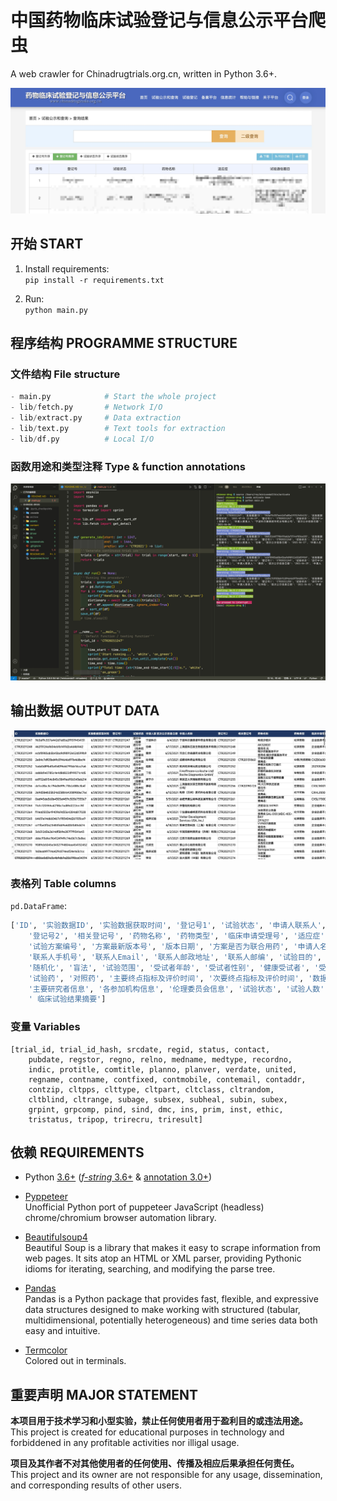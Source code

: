 # 中国药物临床试验登记与信息公示平台爬虫

A web crawler for Chinadrugtrials.org.cn, written in Python 3.6+.


![Website](assets/website.jpg)  

## 开始 START

1. Install requirements:   
  `pip install -r requirements.txt`  

2. Run:   
  `python main.py`

## 程序结构 PROGRAMME STRUCTURE

### 文件结构 File structure

``` Python
- main.py            # Start the whole project
- lib/fetch.py       # Network I/O
- lib/extract.py     # Data extraction
- lib/text.py        # Text tools for extraction
- lib/df.py          # Local I/O
```

### 函数用途和类型注释 Type & function annotations

![Code](assets/code.jpg)  

## 输出数据 OUTPUT DATA


![Data](assets/data.jpg) 

### 表格列 Table columns
`pd.DataFrame`:
``` Python
['ID', '实验数据ID', '实验数据获取时间', '登记号1', '试验状态', '申请人联系人', '首次公示信息日期', '申请人名称',
    '登记号2', '相关登记号', '药物名称', '药物类型', '临床申请受理号', '适应症', '试验专业题目', '试验通俗题目',
    '试验方案编号', '方案最新版本号', '版本日期', '方案是否为联合用药', '申请人名称', '联系人姓名', '联系人座机',
    '联系人手机号', '联系人Email', '联系人邮政地址', '联系人邮编', '试验目的', '试验分类', '试验分期', '设计类型',
    '随机化', '盲法', '试验范围', '受试者年龄', '受试者性别', '健康受试者', '受试者入选标准', '受试者排除标准',
    '试验药', '对照药', '主要终点指标及评价时间', '次要终点指标及评价时间', '数据安全监查委员会DMC', '为受试者购买试验伤害保险',
    '主要研究者信息', '各参加机构信息', '伦理委员会信息', '试验状态', '试验人数', '受试者招募及试验完成日期',
    ' 临床试验结果摘要']
```

### 变量 Variables

```
[trial_id, trial_id_hash, srcdate, regid, status, contact,
    pubdate, regstor, regno, relno, medname, medtype, recordno,
    indic, protitle, comtitle, planno, planver, verdate, united,
    regname, contname, contfixed, contmobile, contemail, contaddr,
    contzip, cltpps, clttype, cltpart, cltclass, cltrandom,
    cltblind, cltrange, subage, subsex, subheal, subin, subex,
    grpint, grpcomp, pind, sind, dmc, ins, prim, inst, ethic,
    tristatus, tripop, trirecru, triresult]
```

## 依赖 REQUIREMENTS
- Python [3.6+](https://www.python.org/downloads/release/python-360/) ([*f-string* 3.6+](https://www.python.org/dev/peps/pep-0498/) & [annotation 3.0+](https://www.python.org/dev/peps/pep-3107/))
- [Pyppeteer](https://pypi.org/project/pyppeteer/)   
Unofficial Python port of puppeteer JavaScript (headless) chrome/chromium browser automation library.  

- [Beautifulsoup4](https://pypi.org/project/beautifulsoup4/)  
Beautiful Soup is a library that makes it easy to scrape information from web pages. It sits atop an HTML or XML parser, providing Pythonic idioms for iterating, searching, and modifying the parse tree.  

- [Pandas](https://pypi.org/project/pandas/)  
Pandas is a Python package that provides fast, flexible, and expressive data structures designed to make working with structured (tabular, multidimensional, potentially heterogeneous) and time series data both easy and intuitive.  

- [Termcolor](https://pypi.org/project/termcolor/)  
Colored out in terminals.  



## 重要声明 MAJOR STATEMENT

**本项目用于技术学习和小型实验，禁止任何使用者用于盈利目的或违法用途。**  
This project is created for educational purposes in technology and forbiddened in any profitable activities nor illigal usage.  
  
**项目及其作者不对其他使用者的任何使用、传播及相应后果承担任何责任。**  
This project and its owner are not responsible for any usage, dissemination, and corresponding results of other users.